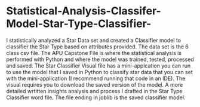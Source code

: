 # Statistical-Analysis-Classifer-Model-Star-Type-Classifier-
I statistically analyzed a Star Data set and created a Classifier model to classifier the Star Type based on attributes provided. The data set is the 6 class csv file. The APU Capstone File is where the statistical analysis is performed with Python and where the model was trained, tested, processed and saved. The Star Classifier Visual file has a mini-applcation you can run to use the model that I saved in Python to classify star data that you can set with the mini-application (I recommend running that code in an IDE). The visual requires you to download the saved version of the model. A more detailed wrtitten insights analysis and process I drafted in the Star Type Classifier word file. The file ending in joblib is the saved classifier model.
